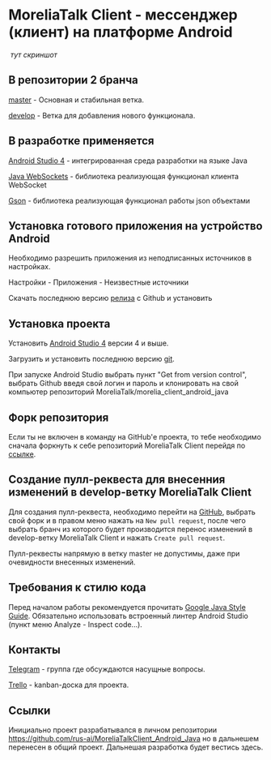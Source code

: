 # MoreliaTalk Client - мессенджер (клиент) на платформе Android #

![]() *тут скриншот*

## В репозитории 2 бранча ##

[master](https://github.com/MoreliaTalk/morelia_client_android_java/tree/master) - Основная и стабильная ветка.

[develop](https://github.com/MoreliaTalk/morelia_client_android_java/tree/develop) - Ветка для добавления нового функционала.

## В разработке применяется ##

[Android Studio 4](https://developer.android.com/studio) - интегрированная среда разработки на языке Java

[Java WebSockets](https://github.com/TooTallNate/Java-WebSocket) - библиотека реализующая функционал клиента WebSocket

[Gson](https://github.com/google/gson) - библиотека реализующая функционал работы json объектами

## Установка готового приложения на устройство Android ##

Необходимо разрешить приложения из неподписанных источников в настройках.

Настройки - Приложения - Неизвестные источники

Скачать последнюю версию [релиза](https://github.com/MoreliaTalk/morelia_client_android_java/releases) с Github и установить

## Установка проекта ##

Установить [Android Studio 4](https://developer.android.com/studio) версии 4 и выше.

Загрузить и установить последнюю версию [git](https://git-scm.com/downloads).

При запуске Android Studio выбрать пункт "Get from version control", выбрать Github введя свой логин и пароль и клонировать на свой компьютер репозиторий MoreliaTalk/morelia_client_android_java

## Форк репозитория ##

Если ты не включен в команду на GitHub'е проекта, то тебе необходимо сначала форкнуть к себе репозиторий MoreliaTalk Client перейдя по [ссылке](https://github.com/MoreliaTalk/morelia_client_android_java/fork).

## Создание пулл-реквеста для внесенния изменений в develop-ветку MoreliaTalk Client ##

Для создания пулл-реквеста, необходимо перейти на [GitHub](https://www.github.com), выбрать свой форк и в правом меню нажать на `New pull request`, после чего выбрать бранч из которого будет производится перенос изменений в develop-ветку MoreliaTalk Client и нажать `Create pull request`.

Пулл-реквесты напрямую в ветку master не допустимы, даже при очевидности внесенных изменений. 

## Требования к стилю кода ##

Перед началом работы рекомендуется прочитать [Google Java Style Guide](https://google.github.io/styleguide/javaguide.html). Обязательно использовать встроенный линтер Android Studio (пункт меню Analyze - Inspect code...).

## Контакты ##

[Telegram](https://t.me/joinchat/LImHShzAmIWvpMxDTr5Vxw) - группа где обсуждаются насущные вопросы.

[Trello](https://trello.com/b/qXjJFTP3/develop) - kanban-доска для проекта.

## Ссылки ##

Инициально проект разрабатывался в личном репозитории https://github.com/rus-ai/MoreliaTalkClient_Android_Java но в дальнешем перенесен в общий проект. Дальнешая разработка будет вестись здесь.
